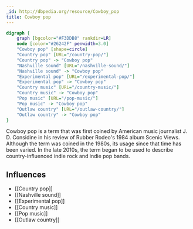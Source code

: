 ```yaml
---
_id: http://dbpedia.org/resource/Cowboy_pop
title: Cowboy pop
---
```


```dot
digraph {
	graph [bgcolor="#F3DDB8" rankdir=LR]
	node [color="#26242F" penwidth=3.0]
	"Cowboy pop" [shape=circle]
	"Country pop" [URL="/country-pop/"]
	"Country pop" -> "Cowboy pop"
	"Nashville sound" [URL="/nashville-sound/"]
	"Nashville sound" -> "Cowboy pop"
	"Experimental pop" [URL="/experimental-pop/"]
	"Experimental pop" -> "Cowboy pop"
	"Country music" [URL="/country-music/"]
	"Country music" -> "Cowboy pop"
	"Pop music" [URL="/pop-music/"]
	"Pop music" -> "Cowboy pop"
	"Outlaw country" [URL="/outlaw-country/"]
	"Outlaw country" -> "Cowboy pop"
}
```

Cowboy pop is a term that was first coined by American music journalist J. D. Considine in his review of Rubber Rodeo's 1984 album Scenic Views. Although the term was coined in the 1980s, its usage since that time has been varied. In the late 2010s, the term began to be used to describe country-influenced indie rock and indie pop bands.

## Influences

- [[Country pop]]
- [[Nashville sound]]
- [[Experimental pop]]
- [[Country music]]
- [[Pop music]]
- [[Outlaw country]]
